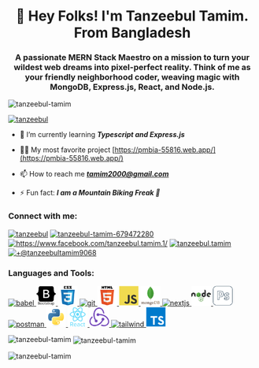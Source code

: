 <h1 align="center">👋 Hey Folks! I'm Tanzeebul Tamim. From Bangladesh</h1>
<h3 align="center">A passionate MERN Stack Maestro on a mission to turn your wildest web dreams into pixel-perfect reality. Think of me as your friendly neighborhood coder, weaving magic with MongoDB, Express.js, React, and Node.js.</h3>

<p align="left"> <img src="https://komarev.com/ghpvc/?username=tanzeebul-tamim&label=Profile%20views&color=0e75b6&style=flat" alt="tanzeebul-tamim" /> </p>

<p align="left"> <a href="https://twitter.com/tanzeebul" target="blank"><img src="https://img.shields.io/twitter/follow/tanzeebul?logo=twitter&style=for-the-badge" alt="tanzeebul" /></a> </p>

- 🌱 I’m currently learning ***Typescript and Express.js***

- 👨‍💻 My most favorite project [https://pmbia-55816.web.app/](https://pmbia-55816.web.app/)

- 📫 How to reach me ***tamim2000@gmail.com***

- ⚡ Fun fact: ***I am a Mountain Biking Freak 🚵***

<h3 align="left">Connect with me:</h3>
<p align="left">
<a href="https://twitter.com/tanzeebul" target="blank"><img align="center" src="https://raw.githubusercontent.com/rahuldkjain/github-profile-readme-generator/master/src/images/icons/Social/twitter.svg" alt="tanzeebul" height="30" width="40" /></a>
<a href="https://linkedin.com/in/tanzeebul-tamim-679472280" target="blank"><img align="center" src="https://raw.githubusercontent.com/rahuldkjain/github-profile-readme-generator/master/src/images/icons/Social/linked-in-alt.svg" alt="tanzeebul-tamim-679472280" height="30" width="40" /></a>
<a href="https://www.facebook.com/tanzeebul.tamim.1/" target="blank"><img align="center" src="https://raw.githubusercontent.com/rahuldkjain/github-profile-readme-generator/master/src/images/icons/Social/facebook.svg" alt="https://www.facebook.com/tanzeebul.tamim.1/" height="30" width="40" /></a>
<a href="https://instagram.com/tanzeebul.tamim" target="blank"><img align="center" src="https://raw.githubusercontent.com/rahuldkjain/github-profile-readme-generator/master/src/images/icons/Social/instagram.svg" alt="tanzeebul.tamim" height="30" width="40" /></a>
<a href="https://www.youtube.com/channel/UC2YN41MJxcYK7ZZRa9aR3-w" target="blank"><img align="center" src="https://raw.githubusercontent.com/rahuldkjain/github-profile-readme-generator/master/src/images/icons/Social/youtube.svg" alt="+@tanzeebultamim9068" height="30" width="40" /></a>
</p>

<h3 align="left">Languages and Tools:</h3>
<p align="left"> <a href="https://babeljs.io/" target="_blank" rel="noreferrer"> <img src="https://www.vectorlogo.zone/logos/babeljs/babeljs-icon.svg" alt="babel" width="40" height="40"/> </a> <a href="https://getbootstrap.com" target="_blank" rel="noreferrer"> <img src="https://raw.githubusercontent.com/devicons/devicon/master/icons/bootstrap/bootstrap-plain-wordmark.svg" alt="bootstrap" width="40" height="40"/> </a> <a href="https://www.w3schools.com/css/" target="_blank" rel="noreferrer"> <img src="https://raw.githubusercontent.com/devicons/devicon/master/icons/css3/css3-original-wordmark.svg" alt="css3" width="40" height="40"/> </a> <a href="https://git-scm.com/" target="_blank" rel="noreferrer"> <img src="https://www.vectorlogo.zone/logos/git-scm/git-scm-icon.svg" alt="git" width="40" height="40"/> </a> <a href="https://www.w3.org/html/" target="_blank" rel="noreferrer"> <img src="https://raw.githubusercontent.com/devicons/devicon/master/icons/html5/html5-original-wordmark.svg" alt="html5" width="40" height="40"/> </a> <a href="https://developer.mozilla.org/en-US/docs/Web/JavaScript" target="_blank" rel="noreferrer"> <img src="https://raw.githubusercontent.com/devicons/devicon/master/icons/javascript/javascript-original.svg" alt="javascript" width="40" height="40"/> </a> <a href="https://www.mongodb.com/" target="_blank" rel="noreferrer"> <img src="https://raw.githubusercontent.com/devicons/devicon/master/icons/mongodb/mongodb-original-wordmark.svg" alt="mongodb" width="40" height="40"/> </a> <a href="https://nextjs.org/" target="_blank" rel="noreferrer"> <img src="https://cdn.worldvectorlogo.com/logos/nextjs-2.svg" alt="nextjs" width="40" height="40"/> </a> <a href="https://nodejs.org" target="_blank" rel="noreferrer"> <img src="https://raw.githubusercontent.com/devicons/devicon/master/icons/nodejs/nodejs-original-wordmark.svg" alt="nodejs" width="40" height="40"/> </a> <a href="https://www.photoshop.com/en" target="_blank" rel="noreferrer"> <img src="https://raw.githubusercontent.com/devicons/devicon/master/icons/photoshop/photoshop-line.svg" alt="photoshop" width="40" height="40"/> </a> <a href="https://postman.com" target="_blank" rel="noreferrer"> <img src="https://www.vectorlogo.zone/logos/getpostman/getpostman-icon.svg" alt="postman" width="40" height="40"/> </a> <a href="https://www.python.org" target="_blank" rel="noreferrer"> <img src="https://raw.githubusercontent.com/devicons/devicon/master/icons/python/python-original.svg" alt="python" width="40" height="40"/> </a> <a href="https://reactjs.org/" target="_blank" rel="noreferrer"> <img src="https://raw.githubusercontent.com/devicons/devicon/master/icons/react/react-original-wordmark.svg" alt="react" width="40" height="40"/> </a> <a href="https://redux.js.org" target="_blank" rel="noreferrer"> <img src="https://raw.githubusercontent.com/devicons/devicon/master/icons/redux/redux-original.svg" alt="redux" width="40" height="40"/> </a> <a href="https://tailwindcss.com/" target="_blank" rel="noreferrer"> <img src="https://www.vectorlogo.zone/logos/tailwindcss/tailwindcss-icon.svg" alt="tailwind" width="40" height="40"/> </a> <a href="https://www.typescriptlang.org/" target="_blank" rel="noreferrer"> <img src="https://raw.githubusercontent.com/devicons/devicon/master/icons/typescript/typescript-original.svg" alt="typescript" width="40" height="40"/> </a> </p>

<p><img align="left" src="https://github-readme-stats.vercel.app/api/top-langs?username=tanzeebul-tamim&theme=onedark-duo&show_icons=true&locale=en&layout=compact" alt="tanzeebul-tamim" /></p>

<p>&nbsp;<img align="center" src="https://github-readme-stats.vercel.app/api?username=tanzeebul-tamim&theme=onedark-duo&show_icons=true&locale=en" alt="tanzeebul-tamim" /></p>

<p><img align="center" src="https://github-readme-streak-stats.herokuapp.com/?user=tanzeebul-tamim&theme=onedark-duo&" alt="tanzeebul-tamim" /></p>
